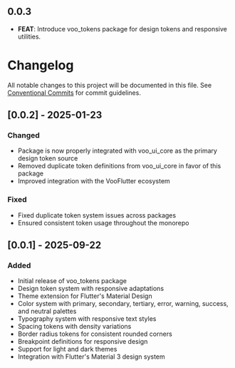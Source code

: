 ## 0.0.3

 - **FEAT**: Introduce voo_tokens package for design tokens and responsive utilities.

# Changelog

All notable changes to this project will be documented in this file.
See [Conventional Commits](https://conventionalcommits.org) for commit guidelines.

## [0.0.2] - 2025-01-23

### Changed
- Package is now properly integrated with voo_ui_core as the primary design token source
- Removed duplicate token definitions from voo_ui_core in favor of this package
- Improved integration with the VooFlutter ecosystem

### Fixed
- Fixed duplicate token system issues across packages
- Ensured consistent token usage throughout the monorepo

## [0.0.1] - 2025-09-22

### Added
- Initial release of voo_tokens package
- Design token system with responsive adaptations
- Theme extension for Flutter's Material Design
- Color system with primary, secondary, tertiary, error, warning, success, and neutral palettes
- Typography system with responsive text styles
- Spacing tokens with density variations
- Border radius tokens for consistent rounded corners
- Breakpoint definitions for responsive design
- Support for light and dark themes
- Integration with Flutter's Material 3 design system
